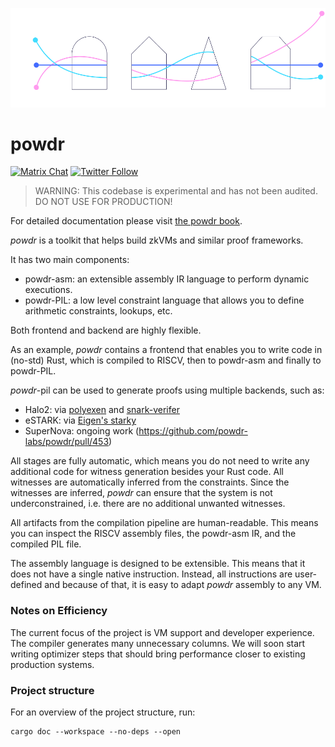 <p align="center">
  <img src="book/src/powdr_wires.png" width="600">
</p>

# powdr

[![Matrix Chat](https://img.shields.io/badge/Matrix%20-chat-brightgreen?style=plastic&logo=matrix)](https://matrix.to/#/#powdr:matrix.org)
[![Twitter Follow](https://img.shields.io/twitter/follow/powdr_labs?style=plastic&logo=twitter)](https://twitter.com/powdr_labs)<!-- markdown-link-check-disable-line -->

> WARNING: This codebase is experimental and has not been audited. DO NOT USE FOR PRODUCTION!

For detailed documentation please visit [the powdr book](https://docs.powdr.org/).

*powdr* is a toolkit that helps build zkVMs and similar proof frameworks.

It has two main components:

- powdr-asm: an extensible assembly IR language to perform dynamic executions.
- powdr-PIL: a low level constraint language that allows you to define arithmetic constraints, lookups, etc.
  
Both frontend and backend are highly flexible.

As an example, *powdr* contains a frontend that enables you to write code in (no-std) Rust,
which is compiled to RISCV, then to powdr-asm and finally to powdr-PIL.

*powdr*-pil can be used to generate proofs using multiple backends, such as:

- Halo2: via [polyexen](https://github.com/Dhole/polyexen) and [snark-verifer](https://github.com/privacy-scaling-explorations/snark-verifier/)
- eSTARK: via [Eigen's starky](https://github.com/0xEigenLabs/eigen-zkvm/)
- SuperNova: ongoing work (https://github.com/powdr-labs/powdr/pull/453)

All stages are fully automatic, which means you do not need to write any
additional code for witness generation besides your Rust code. All witnesses
are automatically inferred from the constraints. Since the witnesses are
inferred, *powdr* can ensure that the system is not underconstrained, i.e.
there are no additional unwanted witnesses.

All artifacts from the compilation pipeline are human-readable. This means you
can inspect the RISCV assembly files, the powdr-asm IR, and the compiled PIL file.

The assembly language is designed to be extensible. This means that it does not have a single
native instruction. Instead, all instructions are user-defined and because of that,
it is easy to adapt *powdr* assembly to any VM.

### Notes on Efficiency

The current focus of the project is VM support and developer experience.  The
compiler generates many unnecessary columns. We will soon start writing
optimizer steps that should bring performance closer to existing production
systems.

### Project structure

For an overview of the project structure, run:
```
cargo doc --workspace --no-deps --open
```
